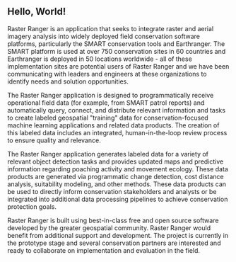 ## Hello, World!

Raster Ranger is an application that seeks to integrate raster and aerial imagery analysis into widely deployed field conservation software platforms, particularly the SMART conservation tools and Earthranger. The SMART platform is used at over 750 conservation sites in 60 countries and Earthranger is deployed in 50 locations worldwide - all of these implementation sites are potential users of Raster Ranger and we have been communicating with leaders and engineers at these organizations to identify needs and solution opportunities.

The Raster Ranger application is designed to programmatically receive operational field data (for example, from SMART patrol reports) and automatically query, connect, and distribute relevant information and tasks to create labeled geospatial "training" data for conservation-focused machine learning applications and related data products. The creation of this labeled data includes an integrated, human-in-the-loop review process to ensure quality and relevance.

The Raster Ranger application generates labeled data for a variety of relevant object detection tasks and provides updated maps and predictive information regarding poaching activity and movement ecology. These data products are generated via programmatic change detection, cost distance analysis, suitability modeling, and other methods. These data products can be used to directly inform conservation stakeholders and analysts or be integrated into additional data processing pipelines to achieve conservation protection goals.

Raster Ranger is built using best-in-class free and open source software developed by the greater geospatial community. Raster Ranger would benefit from additional support and development. The project is currently in the prototype stage and several conservation partners are interested and ready to collaborate on implementation and evaluation in the field.
